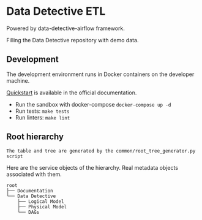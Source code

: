 # Data Detective ETL

Powered by data-detective-airflow framework.

Filling the Data Detective repository with demo data.

## Development

The development environment runs in Docker containers on the developer machine.

[Quickstart](ttps://tinkoffcreditsystems.github.io/data-detective/docs/data-detective-etl/quickstart-etl) is available in the official documentation.

* Run the sandbox with docker-compose `docker-compose up -d`
* Run tests: `make tests`
* Run linters: `make lint`

## Root hierarchy

`The table and tree are generated by the common/root_tree_generator.py script`

Here are the service objects of the hierarchy.
Real metadata objects associated with them.
```
root
├── Documentation
└── Data Detective
	├── Logical Model
	├── Physical Model
	└── DAGs
```
